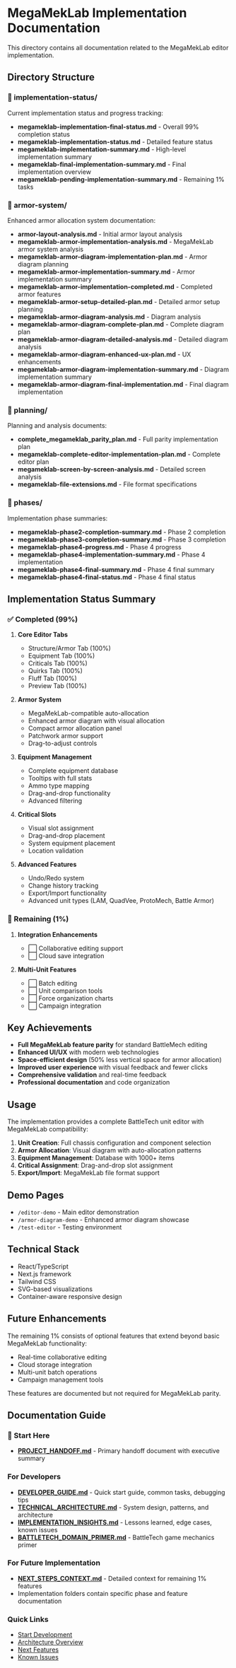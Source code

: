 # MegaMekLab Implementation Documentation

This directory contains all documentation related to the MegaMekLab editor implementation.

## Directory Structure

### 📁 implementation-status/
Current implementation status and progress tracking:
- **megameklab-implementation-final-status.md** - Overall 99% completion status
- **megameklab-implementation-status.md** - Detailed feature status
- **megameklab-implementation-summary.md** - High-level implementation summary
- **megameklab-final-implementation-summary.md** - Final implementation overview
- **megameklab-pending-implementation-summary.md** - Remaining 1% tasks

### 📁 armor-system/
Enhanced armor allocation system documentation:
- **armor-layout-analysis.md** - Initial armor layout analysis
- **megameklab-armor-implementation-analysis.md** - MegaMekLab armor system analysis
- **megameklab-armor-diagram-implementation-plan.md** - Armor diagram planning
- **megameklab-armor-implementation-summary.md** - Armor implementation summary
- **megameklab-armor-implementation-completed.md** - Completed armor features
- **megameklab-armor-setup-detailed-plan.md** - Detailed armor setup planning
- **megameklab-armor-diagram-analysis.md** - Diagram analysis
- **megameklab-armor-diagram-complete-plan.md** - Complete diagram plan
- **megameklab-armor-diagram-detailed-analysis.md** - Detailed diagram analysis
- **megameklab-armor-diagram-enhanced-ux-plan.md** - UX enhancements
- **megameklab-armor-diagram-implementation-summary.md** - Diagram implementation summary
- **megameklab-armor-diagram-final-implementation.md** - Final diagram implementation

### 📁 planning/
Planning and analysis documents:
- **complete_megameklab_parity_plan.md** - Full parity implementation plan
- **megameklab-complete-editor-implementation-plan.md** - Complete editor plan
- **megameklab-screen-by-screen-analysis.md** - Detailed screen analysis
- **megameklab-file-extensions.md** - File format specifications

### 📁 phases/
Implementation phase summaries:
- **megameklab-phase2-completion-summary.md** - Phase 2 completion
- **megameklab-phase3-completion-summary.md** - Phase 3 completion
- **megameklab-phase4-progress.md** - Phase 4 progress
- **megameklab-phase4-implementation-summary.md** - Phase 4 implementation
- **megameklab-phase4-final-summary.md** - Phase 4 final summary
- **megameklab-phase4-final-status.md** - Phase 4 final status

## Implementation Status Summary

### ✅ Completed (99%)

1. **Core Editor Tabs**
   - Structure/Armor Tab (100%)
   - Equipment Tab (100%)
   - Criticals Tab (100%)
   - Quirks Tab (100%)
   - Fluff Tab (100%)
   - Preview Tab (100%)

2. **Armor System**
   - MegaMekLab-compatible auto-allocation
   - Enhanced armor diagram with visual allocation
   - Compact armor allocation panel
   - Patchwork armor support
   - Drag-to-adjust controls

3. **Equipment Management**
   - Complete equipment database
   - Tooltips with full stats
   - Ammo type mapping
   - Drag-and-drop functionality
   - Advanced filtering

4. **Critical Slots**
   - Visual slot assignment
   - Drag-and-drop placement
   - System equipment placement
   - Location validation

5. **Advanced Features**
   - Undo/Redo system
   - Change history tracking
   - Export/Import functionality
   - Advanced unit types (LAM, QuadVee, ProtoMech, Battle Armor)

### 🔄 Remaining (1%)

1. **Integration Enhancements**
   - ⬜ Collaborative editing support
   - ⬜ Cloud save integration

2. **Multi-Unit Features**
   - ⬜ Batch editing
   - ⬜ Unit comparison tools
   - ⬜ Force organization charts
   - ⬜ Campaign integration

## Key Achievements

- **Full MegaMekLab feature parity** for standard BattleMech editing
- **Enhanced UI/UX** with modern web technologies
- **Space-efficient design** (50% less vertical space for armor allocation)
- **Improved user experience** with visual feedback and fewer clicks
- **Comprehensive validation** and real-time feedback
- **Professional documentation** and code organization

## Usage

The implementation provides a complete BattleTech unit editor with MegaMekLab compatibility:

1. **Unit Creation**: Full chassis configuration and component selection
2. **Armor Allocation**: Visual diagram with auto-allocation patterns
3. **Equipment Management**: Database with 1000+ items
4. **Critical Assignment**: Drag-and-drop slot assignment
5. **Export/Import**: MegaMekLab file format support

## Demo Pages

- `/editor-demo` - Main editor demonstration
- `/armor-diagram-demo` - Enhanced armor diagram showcase
- `/test-editor` - Testing environment

## Technical Stack

- React/TypeScript
- Next.js framework
- Tailwind CSS
- SVG-based visualizations
- Container-aware responsive design

## Future Enhancements

The remaining 1% consists of optional features that extend beyond basic MegaMekLab functionality:
- Real-time collaborative editing
- Cloud storage integration
- Multi-unit batch operations
- Campaign management tools

These features are documented but not required for MegaMekLab parity.

## Documentation Guide

### 🚀 Start Here
- **[PROJECT_HANDOFF.md](./PROJECT_HANDOFF.md)** - Primary handoff document with executive summary

### For Developers
- **[DEVELOPER_GUIDE.md](./DEVELOPER_GUIDE.md)** - Quick start guide, common tasks, debugging tips
- **[TECHNICAL_ARCHITECTURE.md](./TECHNICAL_ARCHITECTURE.md)** - System design, patterns, and architecture
- **[IMPLEMENTATION_INSIGHTS.md](./IMPLEMENTATION_INSIGHTS.md)** - Lessons learned, edge cases, known issues
- **[BATTLETECH_DOMAIN_PRIMER.md](./BATTLETECH_DOMAIN_PRIMER.md)** - BattleTech game mechanics primer

### For Future Implementation
- **[NEXT_STEPS_CONTEXT.md](./NEXT_STEPS_CONTEXT.md)** - Detailed context for remaining 1% features
- Implementation folders contain specific phase and feature documentation

### Quick Links
- [Start Development](./DEVELOPER_GUIDE.md#quick-start)
- [Architecture Overview](./TECHNICAL_ARCHITECTURE.md#overview)
- [Next Features](./NEXT_STEPS_CONTEXT.md#context-for-remaining-1-implementation)
- [Known Issues](./IMPLEMENTATION_INSIGHTS.md#testing-gaps-and-known-issues)

